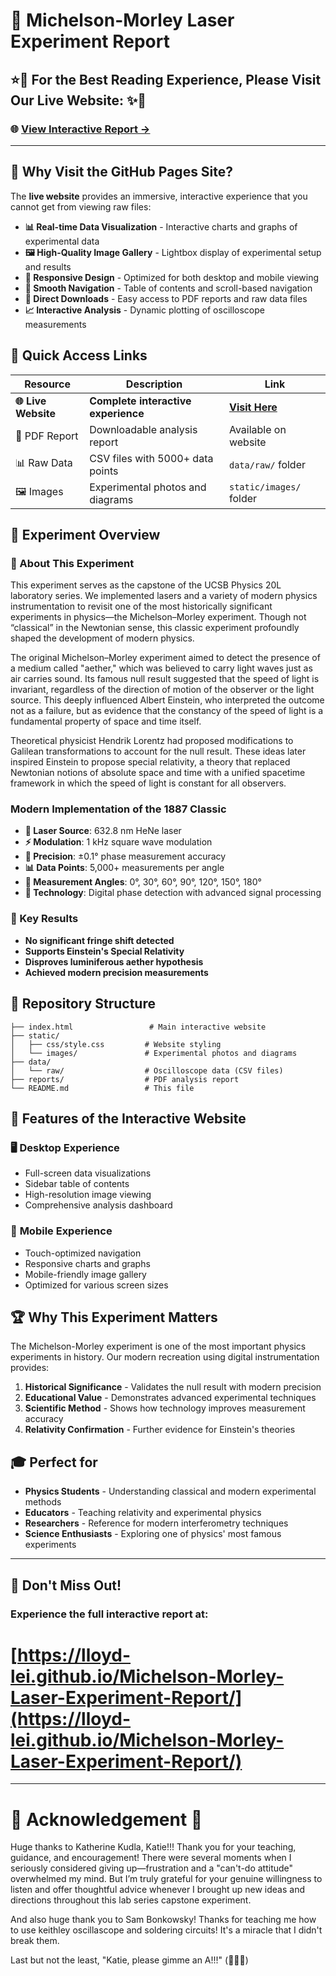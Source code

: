 # 🔬 Michelson-Morley Laser Experiment Report

## ⭐🌟 **For the Best Reading Experience, Please Visit Our Live Website:** ✨🌟

### 🌐 **[View Interactive Report →](https://lloyd-lei.github.io/Michelson-Morley-Laser-Experiment-Report/)**

---

## 🚀 Why Visit the GitHub Pages Site?

The **live website** provides an immersive, interactive experience that you cannot get from viewing raw files:

- **📊 Real-time Data Visualization** - Interactive charts and graphs of experimental data
- **🖼️ High-Quality Image Gallery** - Lightbox display of experimental setup and results
- **📱 Responsive Design** - Optimized for both desktop and mobile viewing
- **🧭 Smooth Navigation** - Table of contents and scroll-based navigation
- **💾 Direct Downloads** - Easy access to PDF reports and raw data files
- **📈 Interactive Analysis** - Dynamic plotting of oscilloscope measurements

## 🔗 Quick Access Links

| Resource            | Description                         | Link                                                                                    |
| ------------------- | ----------------------------------- | --------------------------------------------------------------------------------------- |
| **🌐 Live Website** | **Complete interactive experience** | **[Visit Here](https://lloyd-lei.github.io/Michelson-Morley-Laser-Experiment-Report/)** |
| 📄 PDF Report       | Downloadable analysis report        | Available on website                                                                    |
| 📊 Raw Data         | CSV files with 5000+ data points    | `data/raw/` folder                                                                      |
| 🖼️ Images           | Experimental photos and diagrams    | `static/images/` folder                                                                 |

## 🧪 Experiment Overview

### 📖 About This Experiment

This experiment serves as the capstone of the UCSB Physics 20L laboratory series. We implemented lasers and a variety of modern physics instrumentation to revisit one of the most historically significant experiments in physics—the Michelson–Morley experiment. Though not “classical” in the Newtonian sense, this classic experiment profoundly shaped the development of modern physics.

The original Michelson–Morley experiment aimed to detect the presence of a medium called "aether," which was believed to carry light waves just as air carries sound. Its famous null result suggested that the speed of light is invariant, regardless of the direction of motion of the observer or the light source. This deeply influenced Albert Einstein, who interpreted the outcome not as a failure, but as evidence that the constancy of the speed of light is a fundamental property of space and time itself.

Theoretical physicist Hendrik Lorentz had proposed modifications to Galilean transformations to account for the null result. These ideas later inspired Einstein to propose special relativity, a theory that replaced Newtonian notions of absolute space and time with a unified spacetime framework in which the speed of light is constant for all observers.


### Modern Implementation of the 1887 Classic

- **🔴 Laser Source**: 632.8 nm HeNe laser
- **⚡ Modulation**: 1 kHz square wave modulation
- **📏 Precision**: ±0.1° phase measurement accuracy
- **📊 Data Points**: 5,000+ measurements per angle
- **📐 Measurement Angles**: 0°, 30°, 60°, 90°, 120°, 150°, 180°
- **🔬 Technology**: Digital phase detection with advanced signal processing

### 🎯 Key Results

- **No significant fringe shift detected**
- **Supports Einstein's Special Relativity**
- **Disproves luminiferous aether hypothesis**
- **Achieved modern precision measurements**

## 📁 Repository Structure

```
├── index.html                 # Main interactive website
├── static/
│   ├── css/style.css         # Website styling
│   └── images/               # Experimental photos and diagrams
├── data/
│   └── raw/                  # Oscilloscope data (CSV files)
├── reports/                  # PDF analysis report
└── README.md                 # This file
```

## 🌟 Features of the Interactive Website

### 🖥️ **Desktop Experience**

- Full-screen data visualizations
- Sidebar table of contents
- High-resolution image viewing
- Comprehensive analysis dashboard

### 📱 **Mobile Experience**

- Touch-optimized navigation
- Responsive charts and graphs
- Mobile-friendly image gallery
- Optimized for various screen sizes

## 🏆 Why This Experiment Matters

The Michelson-Morley experiment is one of the most important physics experiments in history. Our modern recreation using digital instrumentation provides:

1. **Historical Significance** - Validates the null result with modern precision
2. **Educational Value** - Demonstrates advanced experimental techniques
3. **Scientific Method** - Shows how technology improves measurement accuracy
4. **Relativity Confirmation** - Further evidence for Einstein's theories

## 🎓 Perfect for

- **Physics Students** - Understanding classical and modern experimental methods
- **Educators** - Teaching relativity and experimental physics
- **Researchers** - Reference for modern interferometry techniques
- **Science Enthusiasts** - Exploring one of physics' most famous experiments

---

## 🚀 **Don't Miss Out!**

### **Experience the full interactive report at:**

# **[https://lloyd-lei.github.io/Michelson-Morley-Laser-Experiment-Report/](https://lloyd-lei.github.io/Michelson-Morley-Laser-Experiment-Report/)**

-----------------------------------------------

# 👏 Acknowledgement 🎉

Huge thanks to Katherine Kudla, Katie!!! Thank you for your teaching, guidance, and encouragement! There were several moments when I seriously considered giving up—frustration and a "can't-do attitude" overwhelmed my mind.
But I’m truly grateful for your genuine willingness to listen and offer thoughtful advice whenever I brought up new ideas and directions throughout this lab series capstone experiment.

And also huge thank you to Sam Bonkowsky! Thanks for teaching me how to use keithley oscillascope and soldering circuits! It's a miracle that I didn't break them.

Last but not the least, "Katie, please gimme an A!!!" (🥺🥺🥺)



